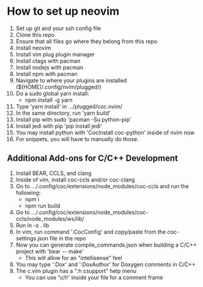 # How to set up neovim

1. Set up git and your ssh config file
2. Clone this repo
3. Ensure that all files go where they belong from this repo
4. Install neovim
5. Install vim plug plugin manager
6. Install ctags with pacman
7. Install nodejs with pacman
8. Install npm with pacman
9. Navigate to where your plugins are installed ($(HOME)/.config/nvim/plugged/)
10. Do a sudo global yarn install:
	* npm install -g yarn
11. Type 'yarn install' in .../plugged/coc.nvim/
12. In the same directory, run 'yarn build'
13. Install pip with sudo 'pacman -Su python-pip'
14. Install jedi with pip 'pip install jedi'
15. You may install python with 'CocInstall coc-python' inside of nvim now
16. For snippets, you will have to manually do those.

## Additional Add-ons for C/C++ Development

1. Install BEAR, CCLS, and clang
2. Inside of vim, install coc-ccls and/or coc-clang
3. Go to .../.config/coc/extensions/node\_modules/coc-ccls and run the following:
	* npm i
	* npm run build
4. Go to .../.config/coc/extensions/node\_modules/coc-ccls/node\_modules/ws/lib/
5. Run ln -s . lib
6. In vim, run command ':CocConfig' and copy/paste from the coc-settings.json file in the repo
6. Now you can generate compile\_commands.json when building a C/C++ project with 'bear -- make'
	* This will allow for an "intellisense" feel
7. You may type ':Dox' and ':DoxAuthor' for Doxygen comments in C/C++
8. The c.vim plugin has a ":h csupport" help menu
	* You can use '\\cfr' inside your file for a comment frame
